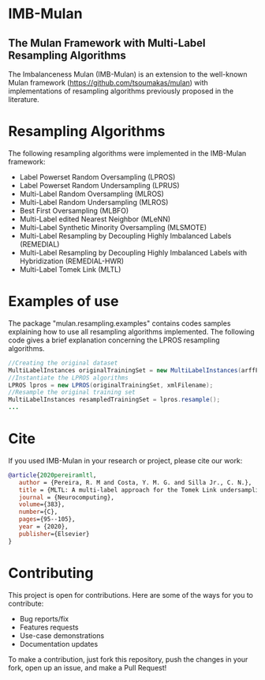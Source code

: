 # IMB-Mulan
## The Mulan Framework with Multi-Label Resampling Algorithms

The Imbalanceness Mulan (IMB-Mulan) is an extension to the well-known Mulan framework (https://github.com/tsoumakas/mulan) with implementations of resampling algorithms previously proposed in the literature.

# Resampling Algorithms
The following resampling algorithms were implemented in the IMB-Mulan framework:
- Label Powerset Random Oversampling (LPROS)
- Label Powerset Random Undersampling (LPRUS)
- Multi-Label Random Oversampling (MLROS)
- Multi-Label Random Undersampling (MLROS)
- Best First Oversampling (MLBFO)
- Multi-Label edited Nearest Neighbor (MLeNN)
- Multi-Label Synthetic Minority Oversampling (MLSMOTE)
- Multi-Label Resampling by Decoupling Highly Imbalanced Labels (REMEDIAL)
- Multi-Label Resampling by Decoupling Highly Imbalanced Labels with Hybridization (REMEDIAL-HWR)
- Multi-Label Tomek Link (MLTL)

# Examples of use
The package "mulan.resampling.examples" contains codes samples explaining how to use all resampling algorithms implemented.
The following code gives a brief explanation concerning the LPROS resampling algorithms.

```java
//Creating the original dataset
MultiLabelInstances originalTrainingSet = new MultiLabelInstances(arffFilename, xmlFilename);
//Instantiate the LPROS algorithms
LPROS lpros = new LPROS(originalTrainingSet, xmlFilename);
//Resample the original training set
MultiLabelInstances resampledTrainingSet = lpros.resample();
...
```

# Cite
If you used IMB-Mulan in your research or project, please cite our work:

```bibtex
@article{2020pereiramltl,
   author = {Pereira, R. M and Costa, Y. M. G. and Silla Jr., C. N.},
   title = {MLTL: A multi-label approach for the Tomek Link undersampling algorithm},
   journal = {Neurocomputing},
   volume={383},
   number={C},
   pages={95--105},
   year = {2020},
   publisher={Elsevier}
}
```

# Contributing
This project is open for contributions. Here are some of the ways for you to contribute:

- Bug reports/fix
- Features requests
- Use-case demonstrations
- Documentation updates

To make a contribution, just fork this repository, push the changes in your fork, open up an issue, and make a Pull Request!
